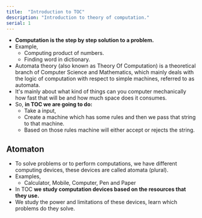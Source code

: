 ```yaml
---
title:  "Introduction to TOC"
description: "Introduction to theory of computation."
serial: 1
---
```


- **Computation is the step by step solution to a problem.**
- Example,
	- Computing product of numbers.
	- Finding word in dictionary.
- Automata theory (also known as Theory Of Computation) is a theoretical branch of Computer Science and Mathematics, which mainly deals with the logic of computation with respect to simple machines, referred to as automata.
- It's mainly about what kind of things can you computer mechanically how fast that will be and how much space does it consumes.
- So, **in TOC we are going to do:**
	- Take a input,
	- Create a machine which has some rules and then we pass that string to that machine.
	- Based on those rules machine will either accept or rejects the string.

## Atomaton

- To solve problems or to perform computations, we have different computing devices, these devices are called atomata (plural).
- Examples,
	- Calculator, Mobile, Computer, Pen and Paper
- In TOC **we study computation devices based on the resources that they use.**
- We study the power and limitations of these devices, learn which problems do they solve.

